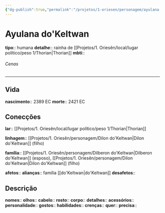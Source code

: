 ```yaml
---
{"dg-publish":true,"permalink":"/projetos/1-oriesen/personagem/ayulana-do-keltwan/"}
---
```



# Ayulana do'Keltwan
**tipo**:: humana
**detalhe**:: rainha de [[Projetos/1. Oriesên/local/lugar político/peso 1/Thorian|Thorian]]
**mbti**:: 

###### Cenas



---
## Vida
**nascimento**:: 2389 EC
**morte**:: 2421 EC


## Conecções
**lar**:: [[Projetos/1. Oriesên/local/lugar político/peso 1/Thorian|Thorian]]

**linhagem**:: [[Projetos/1. Oriesên/personagem/Dilon do'Keltwan|Dilon do'Keltwan]] (filho)

**família**:: [[Projetos/1. Oriesên/personagem/Dilberon do'Keltwan|Dilberon do'Keltwan]] (esposo), [[Projetos/1. Oriesên/personagem/Dilon do'Keltwan|Dilon do'Keltwan]] (filho)

**afetos**:: 
**alianças**:: família [[do'Keltwan|do'Keltwan]]
**desafetos**:: 


## Descrição
**nomes**:: 
**olhos**:: 
**cabelo**:: 
**rosto**:: 
**corpo**:: 
**detalhes**:: 
**acessórios**:: 
**personalidade**:: 
**gostos**:: 
**habilidades**:: 
**crenças**:: 
**quer**:: 
**precisa**:: 
